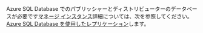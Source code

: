 Azure SQL Database でのパブリッシャーとディストリビューターのデータベースが必要です[マネージ インスタンス](http://docs.microsoft.com/azure/sql-database/sql-database-managed-instance)詳細については、次を参照してください。 [Azure SQL Database を使用したレプリケーション](http://docs.microsoft.com/sql/relational-databases/replication/replication-to-sql-database)します。